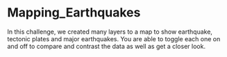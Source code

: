 # Mapping_Earthquakes</br>
In this challenge, we created many layers to a map to show earthquake, tectonic plates and major earthquakes. You are able to toggle each one on and off to compare and contrast the data as well as get a closer look.
